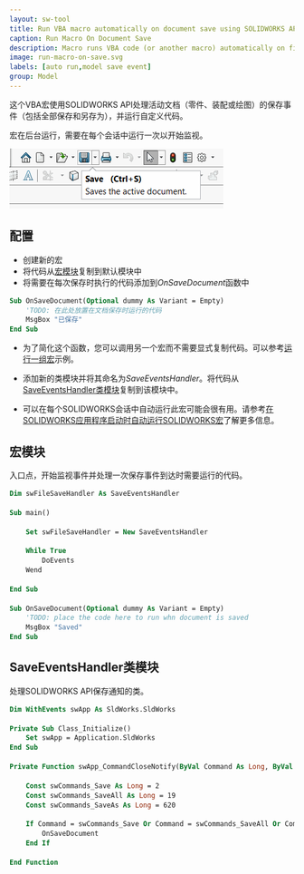 ```yaml
---
layout: sw-tool
title: Run VBA macro automatically on document save using SOLIDWORKS API
caption: Run Macro On Document Save
description: Macro runs VBA code (or another macro) automatically on file save using SOLIDWORKS API
image: run-macro-on-save.svg
labels: [auto run,model save event]
group: Model
---
```

这个VBA宏使用SOLIDWORKS API处理活动文档（零件、装配或绘图）的保存事件（包括全部保存和另存为），并运行自定义代码。

宏在后台运行，需要在每个会话中运行一次以开始监视。

![文件保存命令](save-command.png)

## 配置

* 创建新的宏
* 将代码从[宏模块](#宏模块)复制到默认模块中
* 将需要在每次保存时执行的代码添加到*OnSaveDocument*函数中

~~~ vb
Sub OnSaveDocument(Optional dummy As Variant = Empty)
    'TODO: 在此处放置在文档保存时运行的代码
    MsgBox "已保存"
End Sub
~~~

* 为了简化这个函数，您可以调用另一个宏而不需要显式复制代码。可以参考[运行一组宏](/solidworks-api/application/frame/run-macros-group/)示例。

* 添加新的类模块并将其命名为*SaveEventsHandler*。将代码从[SaveEventsHandler类模块](#saveeventshandler类模块)复制到该模块中。

* 可以在每个SOLIDWORKS会话中自动运行此宏可能会很有用。请参考[在SOLIDWORKS应用程序启动时自动运行SOLIDWORKS宏](/solidworks-api/getting-started/macros/run-macro-on-solidworks-start/)了解更多信息。

## 宏模块

入口点，开始监视事件并处理一次保存事件到达时需要运行的代码。

~~~ vb
Dim swFileSaveHandler As SaveEventsHandler

Sub main()
    
    Set swFileSaveHandler = New SaveEventsHandler
    
    While True
        DoEvents
    Wend
    
End Sub

Sub OnSaveDocument(Optional dummy As Variant = Empty)
    'TODO: place the code here to run whn document is saved
    MsgBox "Saved"
End Sub
~~~



## SaveEventsHandler类模块

处理SOLIDWORKS API保存通知的类。

~~~ vb
Dim WithEvents swApp As SldWorks.SldWorks

Private Sub Class_Initialize()
    Set swApp = Application.SldWorks
End Sub

Private Function swApp_CommandCloseNotify(ByVal Command As Long, ByVal reason As Long) As Long
    
    Const swCommands_Save As Long = 2
    Const swCommands_SaveAll As Long = 19
    Const swCommands_SaveAs As Long = 620
    
    If Command = swCommands_Save Or Command = swCommands_SaveAll Or Command = swCommands_SaveAs Then
        OnSaveDocument
    End If
    
End Function

~~~

